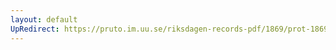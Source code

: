```yaml
---
layout: default
UpRedirect: https://pruto.im.uu.se/riksdagen-records-pdf/1869/prot-1869--ak--303/prot-1869--ak--303_026.pdf
---
```

